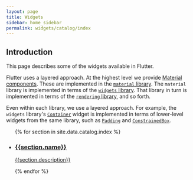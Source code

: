```yaml
---
layout: page
title: Widgets
sidebar: home_sidebar
permalink: widgets/catalog/index
---
```

## Introduction

This page describes some of the widgets available in Flutter.

Flutter uses a layered approach. At the highest level we provide
[Material components](/widgets/catalog/material). These are implemented
in the [`material`
library](https://docs.flutter.io/flutter/material/material-library.html).
The `material` library is implemented in terms of the [`widgets`
library](https://docs.flutter.io/flutter/widgets/widgets-library.html).
That library in turn is implemented in terms of the [`rendering`
library](https://docs.flutter.io/flutter/rendering/rendering-library.html),
and so forth.

Even within each library, we use a layered approach. For example, the
`widgets` library's
[`Container`](https://docs.flutter.io/flutter/widgets/Container-class.html)
widget is implemented in terms of lower-level widgets from the same
library, such as
[`Padding`](https://docs.flutter.io/flutter/widgets/Padding-class.html)
and
[`ConstrainedBox`](https://docs.flutter.io/flutter/widgets/ConstrainedBox-class.html).

<ul class="cards">
{% for section in site.data.catalog.index %}
         <li class="cards__item">
            <a href="/widgets/catalog/{{section.id}}">
             <div class="card">
             <h3>{{section.name}}</h3>
             <p>{{section.description}}</p>
             </div>
             </a>
         </li>
 {% endfor %}
</ul>